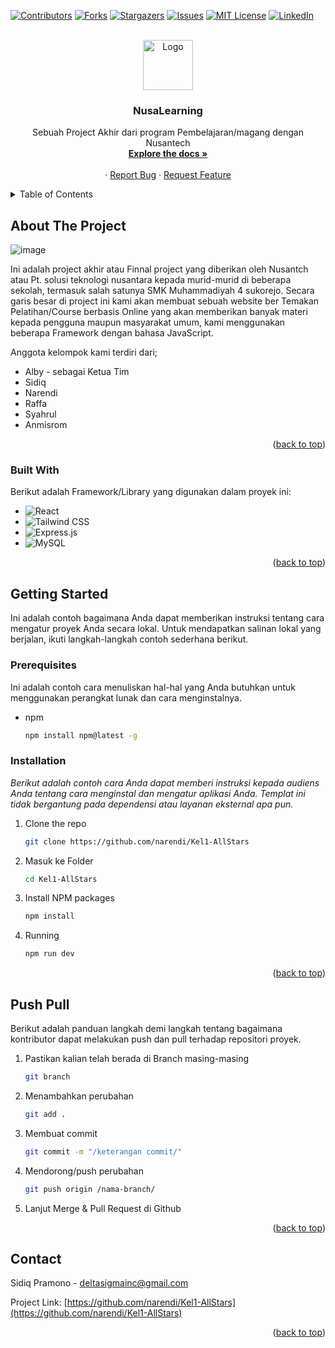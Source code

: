 
<a name="readme-top"></a>

[![Contributors][contributors-shield]][contributors-url]
[![Forks][forks-shield]][forks-url]
[![Stargazers][stars-shield]][stars-url]
[![Issues][issues-shield]][issues-url]
[![MIT License][license-shield]][license-url]
[![LinkedIn][linkedin-shield]][linkedin-url]


[contributors-shield]: https://img.shields.io/github/contributors/narendi/Kel1-AllStars.svg?style=for-the-badge
[contributors-url]: https://github.com/narendi/Kel1-AllStars/graphs/contributors
[forks-shield]: https://img.shields.io/github/forks/narendi/Kel1-AllStars.svg?style=for-the-badge
[forks-url]: https://github.com/narendi/Kel1-AllStars/network/members
[stars-shield]: https://img.shields.io/github/stars/narendi/Kel1-AllStars.svg?style=for-the-badge
[stars-url]: https://github.com/narendi/Kel1-AllStars/stargazers
[issues-shield]: https://img.shields.io/github/issues/narendi/Kel1-AllStars.svg?style=for-the-badge
[issues-url]: https://github.com/narendi/Kel1-AllStars/issues
[license-shield]: https://img.shields.io/github/license/narendi/Kel1-AllStars.svg?style=for-the-badge
[license-url]: https://github.com/narendi/Kel1-AllStars/blob/main/LICENSE
[linkedin-shield]: https://img.shields.io/badge/-LinkedIn-blue.svg?style=for-the-badge&logo=linkedin&logoColor=white
[linkedin-url]: https://www.linkedin.com/in/sidiq-pramono-09766a268/

<!-- PROJECT LOGO -->
<br />
<div align="center">
  <a href="https://https://github.com/narendi/Kel1-AllStars">
    <img src="https://ndp.nusantech.com/_next/image?url=%2Fstatic%2Fimages%2Flogo%2Flogo.svg&w=256&q=75" alt="Logo" width="80" height="80">
  </a>

  <h3 align="center">NusaLearning</h3>

  <p align="center">
    Sebuah Project Akhir dari program Pembelajaran/magang dengan Nusantech
    <br />
    <a href="https://github.com/narendi/Kel1-AllStars/blob/main/READme.md"><strong>Explore the docs »</strong></a>
    <br />
    <br />
    ·
    <a href="mailto:deltasigmainc@gmail.com">Report Bug</a>
    ·
    <a href="mailto:deltasigmainc@gmail.com">Request Feature</a>
  </p>
</div>



<!-- TABLE OF CONTENTS -->
<details>
  <summary>Table of Contents</summary>
  <ol>
    <li>
      <a href="#about-the-project">About The Project</a>
      <ul>
        <li><a href="#built-with">Built With</a></li>
      </ul>
    </li>
    <li>
      <a href="#getting-started">Getting Started</a>
      <ul>
        <li><a href="#prerequisites">Prerequisites</a></li>
        <li><a href="#installation">Installation</a></li>
      </ul>
    </li>
    <li><a href="#push-pull">push & pull</a></li>
    <li><a href="#contact">Contact</a></li>
  </ol>
</details>



<!-- ABOUT THE PROJECT -->
## About The Project

![image](https://github.com/narendi/Kel1-AllStars/assets/117287328/613b308c-733c-4dc5-b58c-ae11fa7e9c2d)


Ini adalah project akhir atau Finnal project yang diberikan oleh Nusantch atau Pt. solusi teknologi nusantara kepada murid-murid di beberapa sekolah, termasuk salah satunya SMK Muhammadiyah 4 sukorejo. Secara garis besar di project ini kami akan membuat sebuah website ber Temakan Pelatihan/Course berbasis Online yang akan memberikan banyak materi kepada pengguna maupun masyarakat umum, kami menggunakan beberapa Framework dengan bahasa JavaScript. 


Anggota kelompok kami terdiri dari;
* Alby - sebagai Ketua Tim
* Sidiq
* Narendi
* Raffa
* Syahrul
* Anmisrom


<p align="right">(<a href="#readme-top">back to top</a>)</p>



### Built With

Berikut adalah Framework/Library yang digunakan dalam proyek ini:

* ![React](https://img.shields.io/badge/-React-blue?style=flat-square&logo=react&logoColor=white)
* ![Tailwind CSS](https://img.shields.io/badge/-Tailwind_CSS-38B2AC?style=flat-square&logo=tailwind-css&logoColor=white)
* ![Express.js](https://img.shields.io/badge/-Express.js-000000?style=flat-square&logo=express&logoColor=white)
* ![MySQL](https://img.shields.io/badge/-MySQL-4479A1?style=flat-square&logo=mysql&logoColor=white)


<p align="right">(<a href="#readme-top">back to top</a>)</p>



<!-- GETTING STARTED -->
## Getting Started

Ini adalah contoh bagaimana Anda dapat memberikan instruksi tentang cara mengatur proyek Anda secara lokal. Untuk mendapatkan salinan lokal yang berjalan, ikuti langkah-langkah contoh sederhana berikut.


### Prerequisites

Ini adalah contoh cara menuliskan hal-hal yang Anda butuhkan untuk menggunakan perangkat lunak dan cara menginstalnya.
* npm
  ```sh
  npm install npm@latest -g
  ```

### Installation

_Berikut adalah contoh cara Anda dapat memberi instruksi kepada audiens Anda tentang cara menginstal dan mengatur aplikasi Anda. Templat ini tidak bergantung pada dependensi atau layanan eksternal apa pun._

1. Clone the repo
   ```sh
   git clone https://github.com/narendi/Kel1-AllStars
   ```
2. Masuk ke Folder
   ```sh
   cd Kel1-AllStars
   ```
3. Install NPM packages
   ```sh
   npm install
   ```
3. Running
   ```sh
   npm run dev
   ```

<p align="right">(<a href="#readme-top">back to top</a>)</p>


<!-- CONTRIBUTING -->
## Push Pull

Berikut adalah panduan langkah demi langkah tentang bagaimana kontributor dapat melakukan push dan pull terhadap repositori proyek.

1. Pastikan kalian telah berada di Branch masing-masing
   ```sh
   git branch
   ```
2. Menambahkan perubahan
   ```sh
   git add .
   ```
3. Membuat commit
   ```sh
   git commit -m "/keterangan commit/"
   ```
4. Mendorong/push perubahan
   ```sh
   git push origin /nama-branch/
   ```
5. Lanjut Merge & Pull Request di Github 

<p align="right">(<a href="#readme-top">back to top</a>)</p>




<!-- CONTACT -->
## Contact

Sidiq Pramono  - deltasigmainc@gmail.com

Project Link: [https://github.com/narendi/Kel1-AllStars](https://github.com/narendi/Kel1-AllStars)

<p align="right">(<a href="#readme-top">back to top</a>)</p>



<!-- MARKDOWN LINKS & IMAGES -->
<!-- https://www.markdownguide.org/basic-syntax/#reference-style-links -->
[contributors-shield]: https://img.shields.io/github/contributors/othneildrew/Best-README-Template.svg?style=for-the-badge
[contributors-url]: https://github.com/othneildrew/Best-README-Template/graphs/contributors
[forks-shield]: https://img.shields.io/github/forks/othneildrew/Best-README-Template.svg?style=for-the-badge
[forks-url]: https://github.com/othneildrew/Best-README-Template/network/members
[stars-shield]: https://img.shields.io/github/stars/othneildrew/Best-README-Template.svg?style=for-the-badge
[stars-url]: https://github.com/othneildrew/Best-README-Template/stargazers
[issues-shield]: https://img.shields.io/github/issues/othneildrew/Best-README-Template.svg?style=for-the-badge
[issues-url]: https://github.com/othneildrew/Best-README-Template/issues
[license-shield]: https://img.shields.io/github/license/othneildrew/Best-README-Template.svg?style=for-the-badge
[license-url]: https://github.com/othneildrew/Best-README-Template/blob/master/LICENSE.txt
[linkedin-shield]: https://img.shields.io/badge/-LinkedIn-black.svg?style=for-the-badge&logo=linkedin&colorB=555
[linkedin-url]: https://linkedin.com/in/othneildrew
